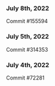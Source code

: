### July 8th, 2022

Commit #155594

### July 5th, 2022

Commit #314353


### July 4th, 2022

Commit #72281
